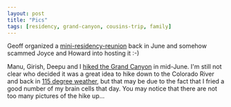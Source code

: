 ```yaml
---
layout: post
title: "Pics"
tags: [residency, grand-canyon, cousins-trip, family]
---
```


Geoff organized a [mini-residency-reunion](http://kurup.org/photo/album?album_id=5320) back in June and somehow scammed Joyce and Howard into hosting it :-)

Manu, Girish, Deepu and I [hiked the Grand Canyon](http://kurup.org/photo/album?album_id=5317) in mid-June. I'm still not clear who decided it was a great idea to hike down to the Colorado River and back in [115 degree weather](http://kurup.org/photo/photo?photo_id=3307), but that may be due to the fact that I fried a good number of my brain cells that day. You may notice that there are not too many pictures of the hike up...
